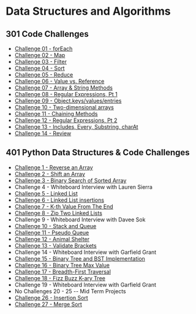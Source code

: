 # Data Structures and Algorithms

## 301 Code Challenges

- [Challenge 01 - forEach](code-challenges/challenges-01.test.js)
- [Challenge 02 - Map](code-challenges/challenges-02.test.js)
- [Challenge 03 - Filter](code-challenges/challenges-03.test.js)
- [Challenge 04 - Sort](code-challenges/challenges-04.test.js)
- [Challenge 05 - Reduce](code-challenges/challenges-05.test.js)
- [Challenge 06 - Value vs. Reference](code-challenges/challenges-06.test.js)
- [Challenge 07 - Array & String Methods](code-challenges/challenges-07.test.js)
- [Challenge 08 - Regular Expressions, Pt 1](code-challenges/challenges-08.test.js)
- [Challenge 09 - Object.keys/values/entries](code-challenges/challenges-09.test.js)
- [Challenge 10 - Two-dimensional arrays](code-challenges/challenges-10.test.js)
- [Challenge 11 - Chaining Methods](code-challenges/challenges-11.test.js)
- [Challenge 12 - Regular Expressions, Pt 2](code-challenges/challenges-12.test.js)
- [Challenge 13 - Includes, Every, Substring, charAt](code-challenges/challenges-13.test.js)
- [Challenge 14 - Review](code-challenges/challenges-14.test.js)

## 401 Python Data Structures & Code Challenges

- [Challenge 1 - Reverse an Array](python/code_challenges/array_reverse/README.md)
- [Challenge 2 - Shift an Array](python/code_challenges/array_shift/README.md)
- [Challenge 3 - Binary Search of Sorted Array](python/code_challenges/array_binary_search/README.md)
- Challenge 4 - Whiteboard Interview with Lauren Sierra
- [Challenge 5 - Linked List](python/code_challenges/linked_list/README.md)
- [Challenge 6 - Linked List insertions](python/code_challenges/linked_list/README.md)
- [Challenge 7 - K-th Value From The End](python/code_challenges/linked_list/README.md)
- [Challenge 8 - Zip Two Linked Lists](python/code_challenges/linked_list/README.md)
- Challenge 9 - Whiteboard Interview with Davee Sok
- [Challenge 10 - Stack and Queue](python/code_challenges/stack_and_queue/README.md)
- [Challenge 11 - Pseudo Queue](python/code_challenges/pseudo-queue/README.md)
- [Challenge 12 - Animal Shelter](python/code_challenges/animal_shelter/README.md)
- [Challenge 13 - Validate Brackets](python/code_challenges/stack_queue_brackets/README.md)
- Challenge 14 - Whiteboard Interview with Garfield Grant
- [Challenge 15 - Binary Tree and BST Implementation](python/code_challenges/trees/README.md)
- [Challenge 16 - Binary Tree Max Value](python/code_challenges/trees/README-max.md)
- [Challenge 17 - Breadth-First Traversal](python/code_challenges/trees/README-breadth.md)
- [Challenge 18 - Fizz Buzz K-ary Tree](python/code_challenges/trees/k_ary/README.md)
- Challenge 19 - Whiteboard Interview with Garfield Grant
- No Challenges 20 - 25 -- Mid Term Projects
- [Challenge 26 - Insertion Sort](python/code_challenges/insertion_sort/README.md)
- [Challenge 27 - Merge Sort](python/code_challenges/merge_sort/README.md)

